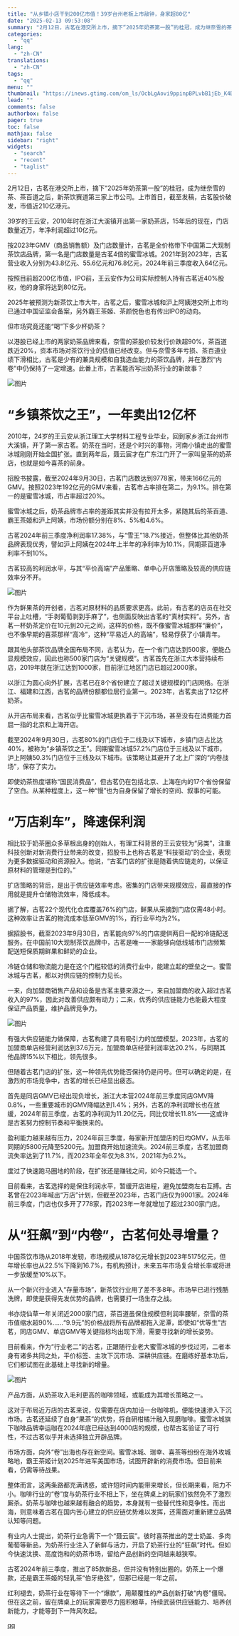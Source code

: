```yaml
---
title: "从乡镇小店干到200亿市值！39岁台州老板上市敲钟，身家超80亿"
date: "2025-02-13 09:53:08"
summary: "2月12日，古茗在港交所上市，摘下“2025年奶茶第一股”的桂冠，成为继奈雪的茶、茶百道之后，新茶饮..."
categories:
  - "qq"
lang:
  - "zh-CN"
translations:
  - "zh-CN"
tags:
  - "qq"
menu: ""
thumbnail: "https://inews.gtimg.com/om_ls/OcbLgAovi9ppinpBPLvbB1jEb_K4DxrZxKLupEfm2Goa8AA_640360/0"
lead: ""
comments: false
authorbox: false
pager: true
toc: false
mathjax: false
sidebar: "right"
widgets:
  - "search"
  - "recent"
  - "taglist"
---
```


2月12日，古茗在港交所上市，摘下“2025年奶茶第一股”的桂冠，成为继奈雪的茶、茶百道之后，新茶饮赛道第三家上市公司。上市首日，截至发稿，古茗股价破发，市值近210亿港元。

39岁的王云安，2010年时在浙江大溪镇开出第一家奶茶店，15年后的现在，门店数量近万，年净利润超过10亿元。

按2023年GMV（商品销售额）及门店数量计，古茗是全价格带下中国第二大现制茶饮店品牌，第一名是门店数量是古茗4倍的蜜雪冰城。2021年到2023年，古茗营业收入分别为43.8亿元、55.6亿元和76.8亿元，2024年前三季度收入64亿元。

按照目前超200亿市值，IPO前，王云安作为公司实际控制人持有古茗近40%股权，他的身家将达到80亿元。

2025年被预测为新茶饮上市大年，古茗之后，蜜雪冰城和沪上阿姨港交所上市均已通过中国证监会备案，另外霸王茶姬、茶颜悦色也有传出IPO的动向。

但市场究竟还能“喝”下多少杯奶茶？

以港股已经上市的两家奶茶品牌来看，奈雪的茶股价较发行价跌超90%，茶百道跌近20%，资本市场对茶饮行业的估值已经改变。但与奈雪多年亏损、茶百道业绩下滑相比，古茗是少有的兼具规模和自我造血能力的茶饮品牌，并在激烈“内卷”中仍保持了一定增速。此番上市，古茗能否写出奶茶行业的新故事？

![图片](https://inews.gtimg.com/news_bt/Ocv_1nYDBibnVdLP--7GiLoQc1A8ML8eRYgeV_wEw-pOIAA/641)

**“乡镇茶饮之王”，一年卖出12亿杯**
=====================

2010年，24岁的王云安从浙江理工大学材料工程专业毕业，回到家乡浙江台州市大溪镇，开了第一家古茗。奶茶在当时，还是个时兴的事物，河南小镇走出的蜜雪冰城刚刚开始全国扩张。直到两年后，聂云宸才在广东江门开了一家叫皇茶的奶茶店，也就是如今喜茶的前身。

招股书披露，截至2024年9月30日，古茗门店数达到9778家，带来166亿元的GMV。按照2023年192亿元的GMV来看，古茗市占率排在第二，为9.1%。排在第一的是蜜雪冰城，市占率超过20%。

蜜雪冰城之后，奶茶品牌市占率的差距其实并没有拉开太多，紧随其后的茶百道、霸王茶姬和沪上阿姨，市场份额分别在8%、5%和4.6%。

古茗2024年前三季度净利润率17.38%，与“雪王”18.7%接近，但整体比其他奶茶品牌表现优秀，譬如沪上阿姨在2024年上半年的净利率为10.1%，同期茶百道净利率不到10%。

古茗较高的利润水平，与其“平价高端”产品策略、单中心开店策略及较高的供应链效率分不开。

![图片](https://inews.gtimg.com/news_bt/OW9YinufGAwrvFXMQH9lWAC2eT74ssdJ9Gltfib0Td9IcAA/641)

作为鲜果茶的开创者，古茗对原材料的品质要求更高。此前，有古茗的店员在社交平台上吐槽，“手剥葡萄剥到手麻了”，也侧面反映出古茗的“真材实料”。另外，古茗一杯奶茶定价在10元到20元之间，这样的价格，既不像蜜雪冰城那样“廉价”，也不像早期的喜茶那样“高冷”，这种“平易近人的高端”，轻易俘获了小镇青年。

跟其他头部茶饮品牌全国布局不同，古茗认为，在一个省门店达到500家，便能凸显规模效应，因此也称500家门店为“关键规模”。古茗首先在浙江大本营持续布店，2019年就在浙江达到1000家，目前浙江地区门店已超过2000家。

以浙江为圆心向外扩展，古茗已在8个省份建立了超过关键规模的门店网络。在浙江、福建和江西，古茗的品牌份额都位居行业第一。2023年，古茗卖出了12亿杯奶茶。

从开店布局来看，古茗似乎比蜜雪冰城更执着于下沉市场，甚至没有在消费能力首屈一指的北京和上海开店。

截至2024年9月30日，古茗80%的门店位于二线及以下城市，乡镇门店占比达40%，被称为“乡镇茶饮之王”。同期蜜雪冰城57.2%门店位于三线及以下城市，沪上阿姨50.3%门店位于三线及以下城市。该策略让其避开了北上广深的“内卷战场”，保存了实力。

即使奶茶热度堪称“国民消费品”，但古茗仍在包括北京、上海在内的17个省份保留了空白。从某种程度上，这一种“慢”也为自身保留了增长的空间、叙事的可能。

**“万店刹车”，降速保利润**
================

相比较于奶茶圈众多草根出身的创始人，有理工科背景的王云安较为“另类”，注重科技创新对新消费行业带来的改变，招股书上也称古茗是“科技驱动”的企业，表现为更多数据驱动和资源投入。他说，“古茗门店的扩张是随着供应链走的，以保证原材料的管理是到位的。”

扩店策略的背后，是出于供应链效率考虑。密集的门店带来规模效应，最直接的作用就是提升仓储物流效率，降低成本。

据了解，古茗22个现代化仓库覆盖76%的门店，鲜果从采摘到门店仅需48小时。这种效率让古茗的物流成本低至GMV的1%，而行业平均为2%。

据招股书，截至2023年9月30日，古茗能向97%的门店提供两日一配的冷链配送服务。在中国前10大现制茶饮品牌中，古茗是唯一一家能够向低线城市门店频繁配送短保质期鲜果和鲜奶的企业。

冷链仓储和物流能力是在这个门槛较低的消费行业中，能建立起的壁垒之一。蜜雪冰城与古茗，都以对供应链的控制力见长。

一来，向加盟商销售产品和设备是古茗主要来源之一，来自加盟商的收入超过古茗收入的97%，因此对改善供应颇有动力；二来，优秀的供应链能力也能最大程度保证产品质量，维护品牌竞争力。

![图片](https://inews.gtimg.com/news_bt/Olv1-eY2VlS-TsHZcYImpVNCW6pk1hSoL7io6mcWxEWMgAA/641)

有强大供应链能力做保障，古茗构建了具有吸引力的加盟模型。2023年，古茗的加盟商单店经营利润达到37.6万元，加盟商单店经营利润率达20.2%，与同期其他品牌15%以下相比，领先很多。

但随着古茗门店的扩张，这一种领先优势能否保持仍是问号。但可以确定的是，在激烈的市场竞争中，古茗的增长已经显出疲态。

首先是同店GMV已经出现负增长，浙江大本营2024年前三季度同店GMV降0.8%，一些重要城市的GMV降幅达到1.4%；另外，古茗的净利润增长也在放缓，2024年前三季度，古茗的净利润为11.20亿元，同比仅增长11.8%——这或许是古茗努力控制节奏和平衡换来的。

盈利能力越来越有压力，2024年前三季度，每家新开加盟店的日均GMV，从去年同期的5800元降至5200元。加盟商开始加速流失。2024前三季度，古茗加盟商流失率达到了11.7%，而2023年全年仅为8.3%，2021年为6.2%。

度过了快速跑马圈地的阶段，在扩张还是赚钱之间，如今只能选一个。

目前看来，古茗选择的是保住利润水平，暂缓开店进程，避免加盟商左右互搏。古茗曾在2023年喊出“万店”计划，但截至2023年，古茗门店仅为9001家。2024年前三季度，门店也仅多开了778家，而2023年一年就增加了超过2300家门店。

**从“狂飙”到“内卷”，古茗何处寻增量？**
=======================

中国茶饮市场从2018年发轫，市场规模从1878亿元增长到2023年5175亿元，但年增长率也从22.5%下降到16.7%，有机构预计，未来五年市场复合增长率或将进一步放缓至10%以下。

从一个新兴行业进入“存量市场”，新茶饮行业用了差不多8年。市场早已进行残酷洗牌，即使是获得先发优势的品牌，也需要打一场生存之战。

书亦烧仙草一年关闭近2000家门店，茶百道虽保住规模但利润率腰斩，奈雪的茶市值缩水超90%……“9.9元”的价格战将所有品牌都拖入泥潭，即使如“优等生”古茗，同店GMV、单店GMV等关键指标均出现下滑，需要寻找新的增长姿势。

目前看来，作为“行业老二”的古茗，正跟随行业老大蜜雪冰城的步伐过河，二者本身有诸多共同之处，平价标签、主攻下沉市场、深耕供应链。在磨练好基本功后，它们都试图在此基础上寻找新的增量。

![图片](https://inews.gtimg.com/news_bt/Oux-LrVOY0N9ZjGtB2hvinxiiKZQQkJZabsoI5oWCDJRkAA/641)

产品方面，从奶茶攻入毛利更高的咖啡领域，或能成为其增长策略之一。

这对于布局近万店的古茗来说，仅需要在店内加设一台咖啡机，便能快速渗入下沉市场。古茗还延续了自身“果茶”的优势，将自研柑橘汁融入现磨咖啡。蜜雪冰城旗下咖啡品牌幸运咖在2024年底已经达到4000店的规模，也帮古茗验证了可行性，不过古茗似乎并未选择独立开辟品牌。

市场方面，向外“卷”出海也存在新空间。蜜雪冰城、瑞幸、喜茶等纷纷在海外攻城略地，霸王茶姬计划2025年进军美国市场，试图开辟新的消费市场。但目前来看，仍需等待战果。

整体而言，这两条路都充满诱惑，或许短时间内能带来增长，但长期来看，阻力不小。咖啡行业的“卷”度与奶茶行业不相上下，坐在牌桌上的玩家们依然免不了激烈厮杀。奶茶与咖啡也越来越有融合的趋势，本身就有一些替代性和竞争性。而出海，则意味着古茗在国内苦心建立的供应链优势难以发挥，还需面对重新建立品牌认知等问题。

有业内人士提出，奶茶行业急需下一个“聂云宸”。彼时喜茶推出的芝士奶盖、多肉葡萄等新品，为奶茶行业注入了新鲜与活力，开启了奶茶行业的“狂飙”时代。但如今快速汰换、高度饱和的奶茶市场，留给产品创新的空间越来越狭窄。

古茗2024年前三季度，推出了85款新品，但并没有特别出圈的。奶茶上一个爆款，还是霸王茶姬的轻乳茶“伯牙绝弦”，但那已经是一年之前。

红利褪去，奶茶行业在等待下一个“爆款”，用颠覆性的产品创新打破“内卷”僵局。但在这之前，留在牌桌上的玩家需要尽力囤积粮草，持续武装供应链能力、培养创新能力，才能等到下一阵风吹起。

[qq](https://new.qq.com/rain/a/20250213A025WT00)
